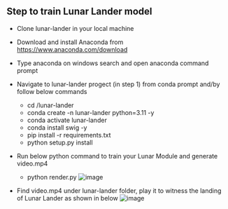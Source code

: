 ## Step to train Lunar Lander model
- Clone lunar-lander in your local machine
- Download and install Anaconda from https://www.anaconda.com/download
- Type anaconda on windows search and open anaconda command prompt
- Navigate to lunar-lander progect (in step 1) from conda prompt and/by follow below commands
    * cd <basepath>/lunar-lander
    * conda create -n lunar-lander python=3.11 -y
    * conda activate lunar-lander
    * conda install swig -y
    * pip install -r requirements.txt
    * python setup.py install
- Run below python command to train your Lunar Module and generate video.mp4
    * python render.py
![image](https://github.com/ThirdEyeInfo/lunar-lander/assets/93641638/b8000816-ddf1-46c3-8c1d-e853bff4291c)

- Find video.mp4 under lunar-lander folder, play it to witness the landing of Lunar Lander as shown in below
![image](https://github.com/ThirdEyeInfo/lunar-lander/assets/93641638/c26a9152-3a7e-4a4a-aa5e-b4771ba795b5)



